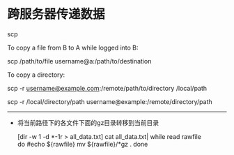 # 跨服务器传递数据 
scp <source> <destination>
  
To copy a file from B to A while logged into B:

scp /path/to/file username@a:/path/to/destination

To copy a directory:

scp -r username@example.com:/remote/path/to/directory  /local/path

scp -r /local/directory/path username@example:/remote/directory/path


---
+ 将当前路径下的各文件下面的gz目录转移到当前目录

  [dir -w 1 -d *-1r > all_data.txt]
  cat all_data.txt| while read rawfile  
do
#echo ${rawfile}
mv ${rawfile}/*gz .
done 
